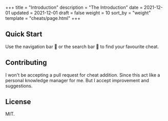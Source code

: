 +++
title = "Introduction"
description = "The Introduction"
date = 2021-12-01
updated = 2021-12-01
draft = false
weight = 10
sort_by = "weight"
template = "cheats/page.html"
+++

## Quick Start

Use the navigation bar 🧭 or the search bar 🔎 to find your favourite cheat.

## Contributing

I won't be accepting a pull request for cheat addition. Since this act like a personal knowledge manager for me.
But I accept improvement and suggestions.

## License

MIT.
